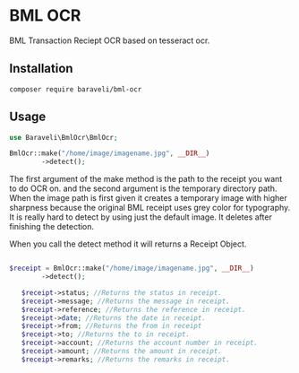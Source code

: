 # BML OCR

BML Transaction Reciept OCR based on tesseract ocr.

## Installation

```
composer require baraveli/bml-ocr
```

## Usage

```php
use Baraveli\BmlOcr\BmlOcr;

BmlOcr::make("/home/image/imagename.jpg", __DIR__)
        ->detect();
```

The first argument of the make method is the path to the receipt you want to do OCR on. and the second argument is the temporary directory path. When the image path is first given it creates a temporary image with higher sharpness because the original BML receipt uses grey color for typography. It is really hard to detect by using just the default image. It deletes after finishing the detection.

When you call the detect method it will returns a Receipt Object.

```php

$receipt = BmlOcr::make("/home/image/imagename.jpg", __DIR__)
        ->detect();

   $receipt->status; //Returns the status in receipt.
   $receipt->message; //Returns the message in receipt.
   $receipt->reference; //Returns the reference in receipt.
   $receipt->date; //Returns the date in receipt.
   $receipt->from; //Returns the from in receipt
   $receipt->to; //Returns the to in receipt.
   $receipt->account; //Returns the account number in receipt.
   $receipt->amount; //Returns the amount in receipt.
   $receipt->remarks; //Returns the remarks in receipt.
```
